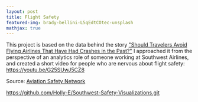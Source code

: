 ```yaml
---
layout: post
title: Flight Safety 
featured-img: brady-bellini-L5qEdtCOtec-unsplash
mathjax: true
---
```

This project is based on the data behind the story ["Should Travelers Avoid Flying Airlines That Have Had Crashes in the Past?"](http://fivethirtyeight.com/features/should-travelers-avoid-flying-airlines-that-have-had-crashes-in-the-past/)
I approached it from the perspective of an analytics role of someone working at Southwest Airlines, and created a short video for people who are nervous about flight safety:
<https://youtu.be/G25SUwJ5CZ8>


Source: [Aviation Safety Network](http://aviation-safety.net)

<https://github.com/Holly-E/Southwest-Safety-Visualizations.git>
